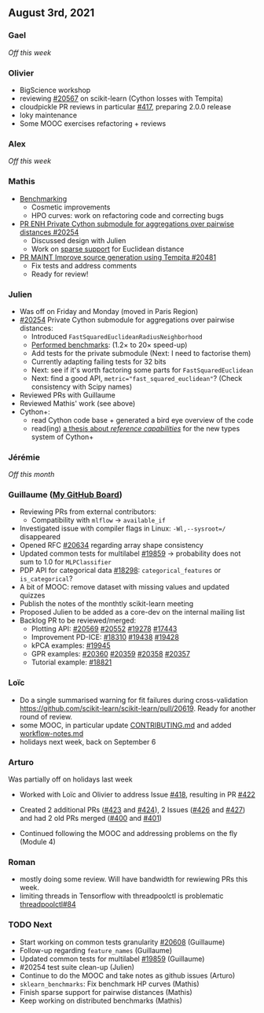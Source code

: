 ## August 3rd, 2021

### Gael

_Off this week_

### Olivier

- BigScience workshop
- reviewing [#20567](https://github.com/scikit-learn/scikit-learn/pull/20567) on scikit-learn (Cython losses with Tempita)
- cloudpickle PR reviews in particular [#417](https://github.com/cloudpipe/cloudpickle/pull/417), preparing 2.0.0 release
- loky maintenance
- Some MOOC exercises refactoring + reviews

### Alex
_Off this week_

### Mathis
- [Benchmarking](https://github.com/mbatoul/sklearn_benchmarks)
    - Cosmetic improvements
    - HPO curves: work on refactoring code and correcting bugs
- [PR ENH Private Cython submodule for aggregations over pairwise distances #20254
](https://github.com/scikit-learn/scikit-learn/pull/20254)
    - Discussed design with Julien
    - Work on [sparse support](https://github.com/jjerphan/scikit-learn/pull/4) for Euclidean distance
- [PR MAINT Improve source generation using Tempita #20481
](https://github.com/scikit-learn/scikit-learn/pull/20481)
    - Fix tests and address comments
    - Ready for review!

### Julien

 - Was off on Friday and Monday (moved in Paris Region)
 - [#20254](https://github.com/scikit-learn/scikit-learn/pull/20254) Private Cython submodule for aggregations over pairwise distances:
     - Introduced `FastSquaredEuclideanRadiusNeighborhood`
     - [Performed benchmarks](https://github.com/scikit-learn/scikit-learn/pull/20254#issuecomment-888482901): (1.2× to 20× speed-up)
     - Add tests for the private submodule (Next: I need to factorise them)
     - Currently adapting failing tests for 32 bits
     - Next: see if it's worth factoring some parts for `FastSquaredEuclidean`
     - Next: find a good API, `metric="fast_squared_euclidean"`? (Check consistency with Scipy names)
 - Reviewed PRs with Guillaume
 - Reviewed Mathis' work (see above)
 - Cython+:
     - read Cython code base + generated a bird eye overview of the code
     - read(ing) [a thesis about _reference capabilities_](https://www.diva-portal.org/smash/get/diva2:1164769/FULLTEXT01.pdf) for the new types system of Cython+

### Jérémie
_Off this month_


### Guillaume ([My GitHub Board](https://github.com/scikit-learn/scikit-learn/projects/17))

- Reviewing PRs from external contributors:
    - Compatibility with `mlflow` -> `available_if`
- Investigated issue with compiler flags in Linux: `-Wl,--sysroot=/` disappeared
- Opened RFC [#20634](https://github.com/scikit-learn/scikit-learn/issues/20634) regarding array shape consistency
- Updated common tests for multilabel [#19859](https://github.com/scikit-learn/scikit-learn/pull/19859) -> probability does not sum to 1.0 for `MLPClassifier`
- PDP API for categorical data [#18298](https://github.com/scikit-learn/scikit-learn/pull/18298): `categorical_features` or `is_categorical`?
- A bit of MOOC: remove dataset with missing values and updated quizzes
- Publish the notes of the monthtly scikit-learn meeting
- Proposed Julien to be added as a core-dev on the internal mailing list
- Backlog PR to be reviewed/merged:
    - Plotting API: [#20569](https://github.com/scikit-learn/scikit-learn/pull/20569) [#20552](https://github.com/scikit-learn/scikit-learn/pull/20552) [#19278](https://github.com/scikit-learn/scikit-learn/pull/19278) [#17443](https://github.com/scikit-learn/scikit-learn/pull/17443)
    - Improvement PD-ICE: [#18310](https://github.com/scikit-learn/scikit-learn/pull/18310) [#19438](https://github.com/scikit-learn/scikit-learn/pull/19438) [#19428](https://github.com/scikit-learn/scikit-learn/pull/19428)
    - kPCA examples: [#19945](https://github.com/scikit-learn/scikit-learn/pull/19945)
    - GPR examples: [#20360](https://github.com/scikit-learn/scikit-learn/pull/20360) [#20359](https://github.com/scikit-learn/scikit-learn/pull/20359) [#20358](https://github.com/scikit-learn/scikit-learn/pull/20358) [#20357](https://github.com/scikit-learn/scikit-learn/pull/20357)
    - Tutorial example: [#18821](https://github.com/scikit-learn/scikit-learn/pull/18821)

### Loïc

- Do a single summarised warning for fit failures during cross-validation https://github.com/scikit-learn/scikit-learn/pull/20619. Ready for another round of review.
- some MOOC, in particular update [CONTRIBUTING.md](https://github.com/INRIA/scikit-learn-mooc/blob/master/CONTRIBUTING.md) and added [workflow-notes.md](https://github.com/INRIA/scikit-learn-mooc/blob/master/workflow-notes.md)
- holidays next week, back on September 6

### Arturo

Was partially off on holidays last week

- Worked with Loïc and Olivier to address Issue [#418](https://github.com/INRIA/scikit-learn-mooc/issues/418), resulting in PR [#422](https://github.com/INRIA/scikit-learn-mooc/pull/422)

- Created 2 additional PRs ([#423](https://github.com/INRIA/scikit-learn-mooc/pull/423) and [#424](https://github.com/INRIA/scikit-learn-mooc/pull/424)), 2 Issues ([#426](https://github.com/INRIA/scikit-learn-mooc/issues/426) and [#427](https://github.com/INRIA/scikit-learn-mooc/issues/427)) and had 2 old PRs merged ([#400](https://github.com/INRIA/scikit-learn-mooc/pull/400) and [#401](https://github.com/INRIA/scikit-learn-mooc/pull/401))

- Continued following the MOOC and addressing problems on the fly (Module 4)

### Roman

- mostly doing some review. Will have bandwidth for rewiewing PRs this week.
- limiting threads in Tensorflow with threadpoolctl is problematic [threadpoolctl#84](https://github.com/joblib/threadpoolctl/issues/84)

### TODO Next

- Start working on common tests granularity [#20608](https://github.com/scikit-learn/scikit-learn/pull/20608) (Guillaume)
- Follow-up regarding `feature_names` (Guillaume)
- Updated common tests for multilabel [#19859](https://github.com/scikit-learn/scikit-learn/pull/19859) (Guillaume)
- #20254 test suite clean-up (Julien)
- Continue to do the MOOC and take notes as github issues (Arturo)
- `sklearn_benchmarks`: Fix benchmark HP curves (Mathis)
- Finish sparse support for pairwise distances (Mathis)
- Keep working on distributed benchmarks (Mathis)

